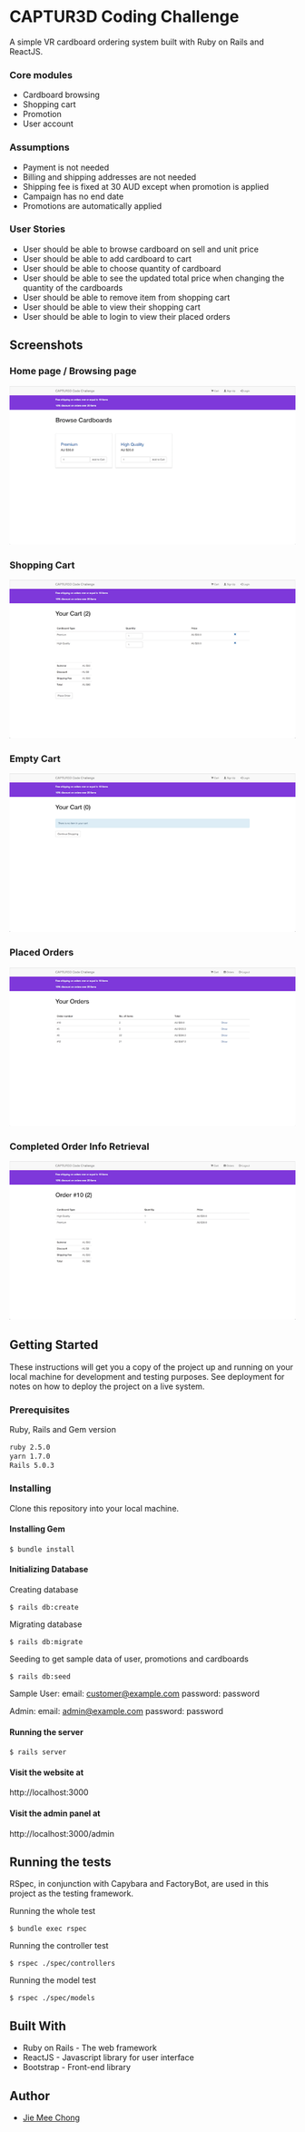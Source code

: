 # CAPTUR3D Coding Challenge

A simple VR cardboard ordering system built with Ruby on Rails and ReactJS.

### Core modules

* Cardboard browsing
* Shopping cart
* Promotion
* User account

### Assumptions

* Payment is not needed
* Billing and shipping addresses are not needed
* Shipping fee is fixed at 30 AUD except when promotion is applied
* Campaign has no end date
* Promotions are automatically applied

### User Stories

* User should be able to browse cardboard on sell and unit price
* User should be able to add cardboard to cart
* User should be able to choose quantity of cardboard
* User should be able to see the updated total price when changing the quantity of the cardboards
* User should be able to remove item from shopping cart
* User should be able to view their shopping cart
* User should be able to login to view their placed orders

## Screenshots

### Home page / Browsing page
![Browsing Page](/app/assets/images/BrowsingPage.png)

### Shopping Cart
![Shopping Cart](/app/assets/images/ShoppingCart.png)

### Empty Cart
![Empty Cart](/app/assets/images/EmptyCart.png)

### Placed Orders
![Placed Orders](/app/assets/images/AllPlacedOrders.png)

### Completed Order Info Retrieval
![Completed Order](/app/assets/images/CompletedOrder.png)

## Getting Started

These instructions will get you a copy of the project up and running on your local machine for development and testing purposes. See deployment for notes on how to deploy the project on a live system.

### Prerequisites

Ruby, Rails and Gem version

```
ruby 2.5.0
yarn 1.7.0
Rails 5.0.3
```

### Installing

Clone this repository into your local machine.

#### Installing Gem

```
$ bundle install
```

#### Initializing Database

Creating database

```
$ rails db:create
```

Migrating database

```
$ rails db:migrate
```

Seeding to get sample data of user, promotions and cardboards

```
$ rails db:seed
```

Sample User:
email: customer@example.com
password: password

Admin:
email: admin@example.com
password: password

#### Running the server

```
$ rails server
```

#### Visit the website at

http://localhost:3000

#### Visit the admin panel at

http://localhost:3000/admin

## Running the tests

RSpec, in conjunction with Capybara and FactoryBot, are used in this project as the testing framework.

Running the whole test

```
$ bundle exec rspec
```

Running the controller test

```
$ rspec ./spec/controllers
```

Running the model test

```
$ rspec ./spec/models
```

## Built With

* Ruby on Rails - The web framework
* ReactJS - Javascript library for user interface
* Bootstrap - Front-end library

## Author

* [Jie Mee Chong](https://jiemeechong.me)
